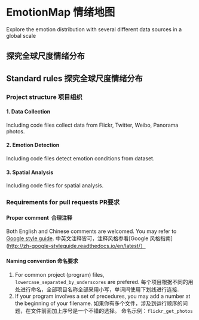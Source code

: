 # EmotionMap 情绪地图
Explore the emotion distribution with several different data sources in a global scale

探究全球尺度情绪分布
---
## Standard rules 探究全球尺度情绪分布
### Project structure 项目组织 
#### 1. Data Collection  
Including code files collect data from Flickr, Twitter, Weibo, Panorama photos.
#### 2. Emotion Detection  
Including code files detect emotion conditions from dataset.
#### 3. Spatial Analysis  
Including code files for spatial analysis.

### Requirements for pull requests PR要求
#### Proper comment  合理注释
Both English and Chinese comments are welcomed. You may refer to [Google style guide](https://google.github.io/styleguide/). 中英文注释皆可，注释风格参看[Google 风格指南](http://zh-google-styleguide.readthedocs.io/en/latest/）

#### Naming convention 命名要求
1. For common project (program)  files, `lowercase_separated_by_underscores` are prefered.
每个项目根据不同的用处进行命名，全部项目名称全部采用小写，单词间使用下划线进行连接.
2. If your program involves a set of precedures, you may add a number at the beginning of your filename. 如果你有多个文件，涉及到运行顺序的问题，在文件前面加上序号是一个不错的选择。 命名示例：`flickr_get_photos`

